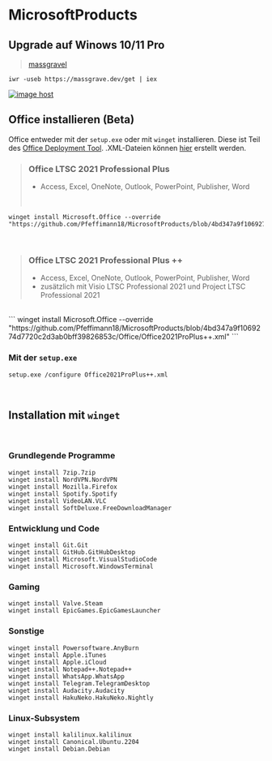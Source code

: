 # MicrosoftProducts

## Upgrade auf Winows 10/11 Pro
> [massgravel](https://github.com/massgravel/Microsoft-Activation-Scripts)
```
iwr -useb https://massgrave.dev/get | iex
```
<a href="https://imgbox.com/MrLUI8st" target="_blank"><img src="https://thumbs2.imgbox.com/f5/56/MrLUI8st_t.png" alt="image host"/></a>

## Office installieren (Beta)
Office entweder mit der `setup.exe` oder mit `winget` installieren. Diese ist Teil des [Office Deployment Tool](https://www.microsoft.com/en-us/download/confirmation.aspx?id=49117). .XML-Dateien können [hier](https://config.office.com/deploymentsettings) erstellt werden.
> ### Office LTSC 2021 Professional Plus </br>
> - Access, Excel, OneNote, Outlook, PowerPoint, Publisher, Word
> </br>
```
winget install Microsoft.Office --override "https://github.com/Pfeffimann18/MicrosoftProducts/blob/4bd347a9f1069274d7720c2d3ab0bff39826853c/Office/Office2021ProPlus.xml"
```
</br>

> ### Office LTSC 2021 Professional Plus ++ </br>
> - Access, Excel, OneNote, Outlook, PowerPoint, Publisher, Word
> - zusätzlich mit Visio LTSC Professional 2021 und Project LTSC Professional 2021
</br>
```
winget install Microsoft.Office --override "https://github.com/Pfeffimann18/MicrosoftProducts/blob/4bd347a9f1069274d7720c2d3ab0bff39826853c/Office/Office2021ProPlus++.xml"
```
</br>

### Mit der `setup.exe`
```
setup.exe /configure Office2021ProPlus++.xml
```
</br>

## Installation mit `winget`
</br>

### Grundlegende Programme
```
winget install 7zip.7zip
winget install NordVPN.NordVPN
winget install Mozilla.Firefox
winget install Spotify.Spotify
winget install VideoLAN.VLC
winget install SoftDeluxe.FreeDownloadManager
```
### Entwicklung und Code
```
winget install Git.Git
winget install GitHub.GitHubDesktop
winget install Microsoft.VisualStudioCode
winget install Microsoft.WindowsTerminal
```

### Gaming
```
winget install Valve.Steam
winget install EpicGames.EpicGamesLauncher
```

### Sonstige
```
winget install Powersoftware.AnyBurn
winget install Apple.iTunes
winget install Apple.iCloud
winget install Notepad++.Notepad++
winget install WhatsApp.WhatsApp
winget install Telegram.TelegramDesktop
winget install Audacity.Audacity
winget install HakuNeko.HakuNeko.Nightly
```

### Linux-Subsystem
```
winget install kalilinux.kalilinux
winget install Canonical.Ubuntu.2204
winget install Debian.Debian
```